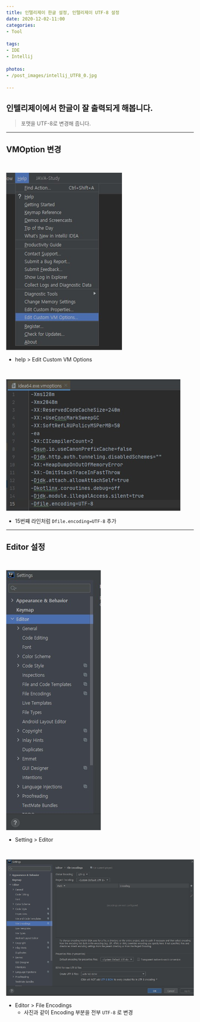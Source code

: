 ```yaml
---
title: 인텔리제이 한글 설정, 인텔리제이 UTF-8 설정
date: 2020-12-02-11:00
categories:
- Tool

tags:
- IDE
- Intellij

photos: 
- /post_images/intellij_UTF8_0.jpg

---
```


## 인텔리제이에서 한글이 잘 출력되게 해봅니다.
> 포맷을 UTF-8로 변경해 줍니다.

---

## VMOption 변경

<br>

![image](/post_images/intellij_UTF8_0.jpg)

* help > Edit Custom VM Options

<br>

![image](/post_images/intellij_UTF8_1.jpg)

* 15번쨰 라인처럼 `Dfile.encoding=UTF-8` 추가

---

## Editor 설정

<br>

![image](/post_images/intellij_UTF8_2.jpg)

* Setting > Editor

<br>

![image](/post_images/intellij_UTF8_3.jpg)

* Editor > File Encodings
    * 사진과 같이 Encoding 부분을 전부 `UTF-8` 로 변경
